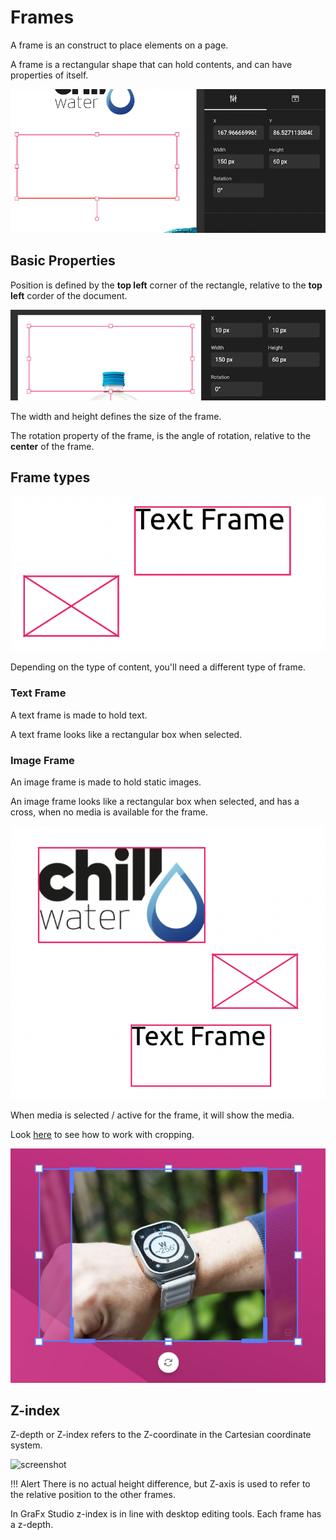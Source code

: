 # Frames

A frame is an construct to place elements on a page.

A frame is a rectangular shape that can hold contents, and can have properties of itself.

![screenshot-fullwidth](frame-1.png)

## Basic Properties

Position is defined by the **top left** corner of the rectangle, relative to the **top left** corder of the document.

![screenshot-fullwidth](frame-2.png)

The width and height defines the size of the frame.

The rotation property of the frame, is the angle of rotation, relative to the **center** of the frame.

## Frame types

![screenshot](frame-types.png)

Depending on the type of content, you'll need a different type of frame.

### Text Frame

A text frame is made to hold text.

A text frame looks like a rectangular box when selected.

### Image Frame

An image frame is made to hold static images.

An image frame looks like a rectangular box when selected, and has a cross, when no media is available for the frame.

![screenshot-fullwidth](frame-types-2.png)

When media is selected / active for the frame, it will show the media.

Look [here](/GraFx-Studio/concepts/crop/) to see how to work with cropping.

![screenshot-fullwidth](../crop/rectcrop.png)


## Z-index

Z-depth or Z-index refers to the Z-coordinate in the Cartesian coordinate system. 

![screenshot](https://upload.wikimedia.org/wikipedia/commons/6/69/Coord_system_CA_0.svg)

!!! Alert
	There is no actual height difference, but Z-axis is used to refer to the relative position to the other frames.

In GraFx Studio z-index is in line with desktop editing tools. Each frame has a z-depth. 